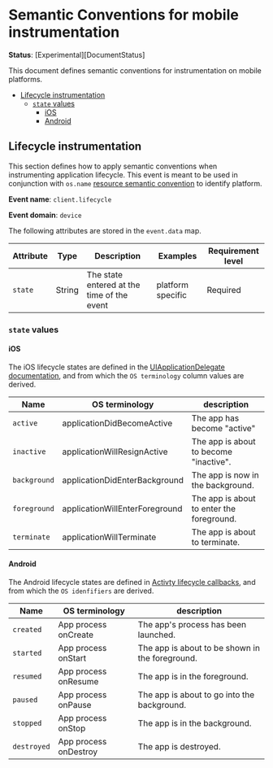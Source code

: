 # Semantic Conventions for mobile instrumentation

**Status**: [Experimental][DocumentStatus]

This document defines semantic conventions for instrumentation on mobile platforms.

<!-- toc -->

- [Lifecycle instrumentation](#lifecycle-instrumentation)
  * [`state` values](#state-values)
    + [iOS](#ios)
    + [Android](#android)

<!-- tocstop -->

## Lifecycle instrumentation

This section defines how to apply semantic conventions when instrumenting application lifecycle.
This event is meant to be used in conjunction with `os.name` [resource semantic convention](https://github.com/open-telemetry/semantic-conventions/blob/main/specification/resource/semantic_conventions/os.md) to identify platform.

**Event name**: `client.lifecycle`

**Event domain**: `device`

The following attributes are stored in the `event.data` map.

| Attribute | Type   | Description                                | Examples          | Requirement level |
|-----------|--------|--------------------------------------------|-------------------|-------------------|
| `state`   | String | The state entered at the time of the event | platform specific | Required          |

### `state` values

#### iOS

The iOS lifecycle states are defined in the [UIApplicationDelegate documentation](https://developer.apple.com/documentation/uikit/uiapplicationdelegate#1656902),
and from which the `OS terminology` column values are derived.

| Name         | OS terminology                 | description                               |
|--------------|--------------------------------|-------------------------------------------|
| `active`     | applicationDidBecomeActive     | The app has become "active"               |
| `inactive`   | applicationWillResignActive    | The app is about to become "inactive".    |
| `background` | applicationDidEnterBackground  | The app is now in the background.         |
| `foreground` | applicationWillEnterForeground | The app is about to enter the foreground. |
| `terminate`  | applicationWillTerminate       | The app is about to terminate.            |

#### Android

The Android lifecycle states are defined in [Activty lifecycle callbacks](https://developer.android.com/guide/components/activities/activity-lifecycle#lc), and from which the `OS idenfifiers` are derived.

| Name        | OS terminology        | description                                     |
|-------------|-----------------------|-------------------------------------------------|
| `created`   | App process onCreate  | The app's process has been launched.            |
| `started`   | App process onStart   | The app is about to be shown in the foreground. |
| `resumed`   | App process onResume  | The app is in the foreground.                   |
| `paused`    | App process onPause   | The app is about to go into the background.     |
| `stopped`   | App process onStop    | The app is in the background.                   |
| `destroyed` | App process onDestroy | The app is destroyed.                           |
